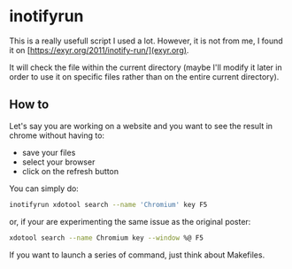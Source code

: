 # inotifyrun

This is a really usefull script I used a lot. However, it is not from me, I found it on [https://exyr.org/2011/inotify-run/](exyr.org). 

It will check the file within the current directory (maybe I'll modify it later in order to use it on specific files rather than on the entire current directory).

## How to

Let's say you are working on a website and you want to see the result in chrome without having to:

* save your files
* select your browser
* click on the refresh button

You can simply do: 

```bash
inotifyrun xdotool search --name 'Chromium' key F5
```

or, if your are experimenting the same issue as the original poster: 

```bash
xdotool search --name Chromium key --window %@ F5
```

If you want to launch a series of command, just think about Makefiles. 
